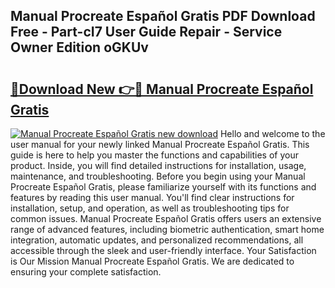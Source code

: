 ## Manual Procreate Español Gratis PDF Download Free - Part-cI7 User Guide Repair - Service Owner Edition oGKUv

# <h2><a href="http://cf1487.oget.top/?id=Manual+Procreate+Espa%c3%b1ol+Gratis">🔗Download New 👉🔴 Manual Procreate Español Gratis</a></h2>

[![Manual Procreate Español Gratis new download](https://i.imgur.com/5g1atiW.png)](http://cf1487.oget.top/?id=Manual+Procreate+Espa%c3%b1ol+Gratis)
Hello and welcome to the user manual for your newly linked Manual Procreate Español Gratis. This guide is here to help you master the functions and capabilities of your product. Inside, you will find detailed instructions for installation, usage, maintenance, and troubleshooting. Before you begin using your Manual Procreate Español Gratis, please familiarize yourself with its functions and features by reading this user manual. You'll find clear instructions for installation, setup, and operation, as well as troubleshooting tips for common issues. Manual Procreate Español Gratis offers users an extensive range of advanced features, including biometric authentication, smart home integration, automatic updates, and personalized recommendations, all accessible through the sleek and user-friendly interface. Your Satisfaction is Our Mission Manual Procreate Español Gratis. We are dedicated to ensuring your complete satisfaction.
